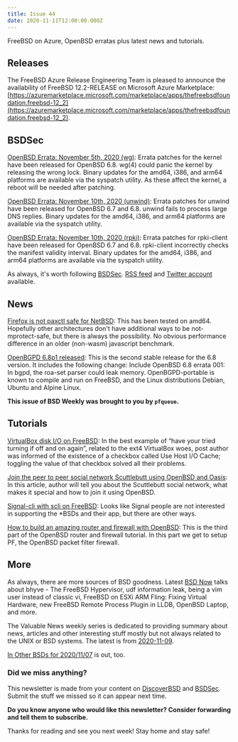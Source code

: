 ```yaml
---
title: Issue 44
date: 2020-11-11T12:00:00.000Z
---
```


FreeBSD on Azure, OpenBSD erratas plus latest news and tutorials.

<!-- more -->

## Releases

The FreeBSD Azure Release Engineering Team is pleased to announce the availability of FreeBSD 12.2-RELEASE on Microsoft Azure Marketplace: [https://azuremarketplace.microsoft.com/marketplace/apps/thefreebsdfoundation.freebsd-12_2](https://azuremarketplace.microsoft.com/marketplace/apps/thefreebsdfoundation.freebsd-12_2).


## BSDSec

[OpenBSD Errata: November 5th, 2020 (wg)](https://bsdsec.net/articles/openbsd-errata-november-5th-2020-wg?utm_source=bsdweekly): Errata patches for the kernel have been released for OpenBSD 6.8. wg(4) could panic the kernel by releasing the wrong lock. Binary updates for the amd64, i386, and arm64 platforms are available via the syspatch utility. As these affect the kernel, a reboot will be needed after patching.


[OpenBSD Errata: November 10th, 2020 (unwind)](https://bsdsec.net/articles/openbsd-errata-november-10th-2020-unwind?utm_source=bsdweekly): Errata patches for unwind have been released for OpenBSD 6.7 and 6.8. unwind fails to process large DNS replies. Binary updates for the amd64, i386, and arm64 platforms are available via the syspatch utility.

[OpenBSD Errata: November 10th, 2020 (rpki)](https://bsdsec.net/articles/openbsd-errata-november-10th-2020-rpki?utm_source=bsdweekly): Errata patches for rpki-client have been released for OpenBSD 6.7 and 6.8. rpki-client incorrectly checks the manifest validity interval. Binary updates for the amd64, i386, and arm64 platforms are available via the syspatch utility.

As always, it's worth following [BSDSec](https://bsdsec.net). [RSS feed](https://bsdsec.net/articles.atom) and [Twitter account](https://twitter.com/bsdsec) available.

## News

[Firefox is not paxctl safe for NetBSD](https://anonhg.netbsd.org/pkgsrc/rev/9386adbd052e?utm_source=bsdweekly): This has been tested on amd64. Hopefully other architectures don't have additional ways to be not-mprotect-safe, but there is always the possibility. No obvious performance difference in an older (non-wasm) javascript benchmark.

[OpenBGPD 6.8p1 released](https://bsdsec.net/articles/openbgpd-6-8p1-released?utm_source=bsdweekly): This is the second stable release for the 6.8 version. It includes the following change: Include OpenBSD 6.8 errata 001: In bgpd, the roa-set parser could leak memory. OpenBGPD-portable is known to compile and run on FreeBSD, and the Linux distributions Debian, Ubuntu and Alpine Linux.

**This issue of BSD Weekly was brought to you by `pfqueue`.**

## Tutorials

[VirtualBox disk I/O on FreeBSD](https://euroquis.nl//freebsd/2020/11/06/virtualbox.html?utm_source=bsdweekly): In the best example of “have your tried turning if off and on again”, related to the ext4 VirtualBox woes, post author was informed of the existence of a checkbox called Use Host I/O Cache; toggling the value of that checkbox solved all their problems.

[Join the peer to peer social network Scuttlebutt using OpenBSD and Oasis](https://dataswamp.org/~solene/2020-11-04-ssb-oasis.html?utm_source=bsdweekly): In this article, author will tell you about the Scuttlebutt social network, what makes it special and how to join it using OpenBSD.

[Signal-cli with scli on FreeBSD](https://antranigv.am/weblog_en/posts/freebsd-signal-cli-scli/?utm_source=bsdweekly): Looks like Signal people are not interested in supporting the *BSDs and their app, but there are other ways.

[How to build an amazing router and firewall with OpenBSD](https://unixsheikh.com/tutorials/how-to-build-an-amazing-router-and-firewall-with-openbsd-part-3-pf-the-firewall.html?utm_source=bsdweekly): This is the third part of the OpenBSD router and firewall tutorial. In this part we get to setup PF, the OpenBSD packet filter firewall.

## More

As always, there are more sources of BSD goodness. Latest [BSD Now](https://www.bsdnow.tv/375?utm_source=bsdweekly) talks about bhyve - The FreeBSD Hypervisor, udf information leak, being a vim user instead of classic vi, FreeBSD on ESXi ARM Fling: Fixing Virtual Hardware, new FreeBSD Remote Process Plugin in LLDB, OpenBSD Laptop, and more.

The Valuable News weekly series is dedicated to providing summary about news, articles and other interesting stuff mostly but not always related to the UNIX or BSD systems. The latest is from [2020-11-09](https://vermaden.wordpress.com/2020/11/09/valuable-news-2020-11-09/?utm_source=bsdweekly).

[In Other BSDs for 2020/11/07](https://www.dragonflydigest.com/2020/11/07/25125.html?utm_source=bsdweekly) is out, too.

### Did we miss anything?

This newsletter is made from your content on [DiscoverBSD](https://discoverbsd.com) and [BSDSec](https://bsdsec.net). Submit the stuff we missed so it can appear next time.

**Do you know anyone who would like this newsletter? Consider forwarding and tell them to subscribe.**

Thanks for reading and see you next week! Stay home and stay safe!
